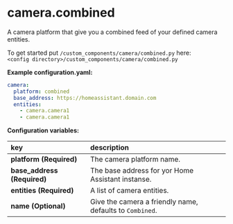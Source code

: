 # camera.combined

A camera platform that give you a combined feed of your defined camera entities.
  
To get started put `/custom_components/camera/combined.py` here:  
`<config directory>/custom_components/camera/combined.py`  
  
**Example configuration.yaml:**

```yaml
camera:
  platform: combined
  base_address: https://homeassistant.domain.com
  entities:
    - camera.camera1
    - camera.camera1
```

**Configuration variables:**  

key | description  
:--- | :---  
**platform (Required)** | The camera platform name.  
**base_address (Required)** | The base address for yor Home Assistant instanse.
**entities (Required)** | A list of camera entities.
**name (Optional)** | Give the camera a friendly name, defaults to `Combined`.
